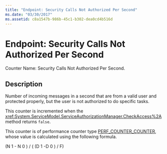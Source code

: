 ```yaml
---
title: "Endpoint: Security Calls Not Authorized Per Second"
ms.date: "03/30/2017"
ms.assetid: c8a1547b-986b-45c1-b302-dea0cd4b516d
---
```

# Endpoint: Security Calls Not Authorized Per Second
Counter Name: Security Calls Not Authorized Per Second.  
  
## Description  
 Number of incoming messages in a second that are from a valid user and protected properly, but the user is not authorized to do specific tasks.  
  
 This counter is incremented when the <xref:System.ServiceModel.ServiceAuthorizationManager.CheckAccess%2A> method returns `false`.  
  
 This counter is of performance counter type [PERF_COUNTER_COUNTER](https://docs.microsoft.com/previous-versions/windows/it-pro/windows-server-2003/cc740048(v=ws.10)), whose value is calculated using the following formula.  
  
 (N 1 - N 0 ) / ( (D 1 -D 0 ) / F)
